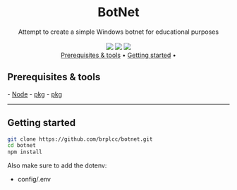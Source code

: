 <div align="center">
<h1>BotNet</h1>
Attempt to create a simple Windows botnet for educational purposes
<br>
<br>
<img src="https://img.shields.io/github/license/brplcc/botnet">
<img src="https://img.shields.io/github/last-commit/brplcc/botnet">
<img src="https://img.shields.io/github/languages/top/brplcc/botnet">
<br>
</div>

<div align="center">
<a href="#Prerequisites">Prerequisites & tools</a> •
<a href="#getting-started">Getting started</a> •
</div>


<h2 id="Prerequisites">Prerequisites & tools</h2>
- <a href="https://nodejs.org/en/download">Node</a>
- <a href="https://github.com/vercel/pkg">pkg</a>
- <a href="https://github.com/s-h-a-d-o-w/create-nodew-exe">pkg</a>

---------------
<h2 id="Getting-started">Getting started</h2>

```bash 
git clone https://github.com/brplcc/botnet.git
cd botnet
npm install
```
Also make sure to add the dotenv:
- config/.env
